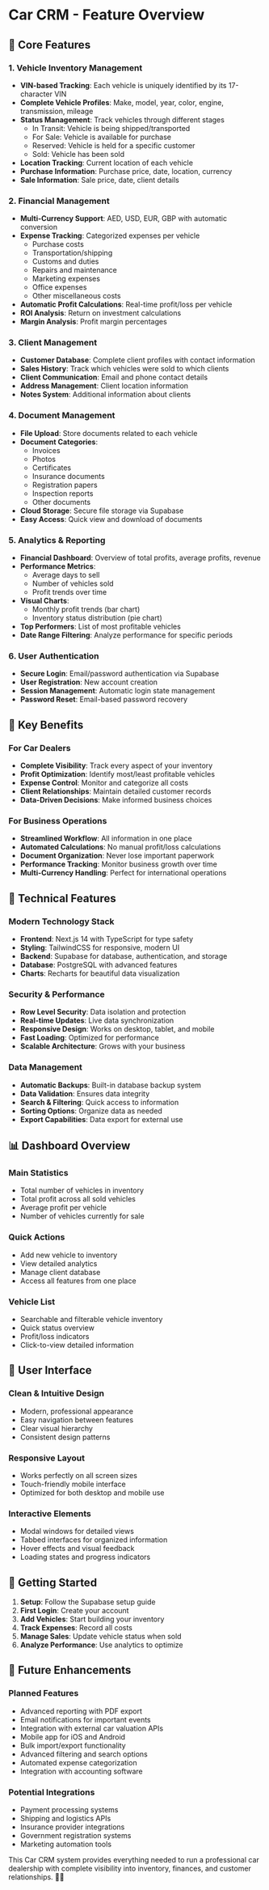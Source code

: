 # Car CRM - Feature Overview

## 🚗 Core Features

### 1. Vehicle Inventory Management
- **VIN-based Tracking**: Each vehicle is uniquely identified by its 17-character VIN
- **Complete Vehicle Profiles**: Make, model, year, color, engine, transmission, mileage
- **Status Management**: Track vehicles through different stages
  - In Transit: Vehicle is being shipped/transported
  - For Sale: Vehicle is available for purchase
  - Reserved: Vehicle is held for a specific customer
  - Sold: Vehicle has been sold
- **Location Tracking**: Current location of each vehicle
- **Purchase Information**: Purchase price, date, location, currency
- **Sale Information**: Sale price, date, client details

### 2. Financial Management
- **Multi-Currency Support**: AED, USD, EUR, GBP with automatic conversion
- **Expense Tracking**: Categorized expenses per vehicle
  - Purchase costs
  - Transportation/shipping
  - Customs and duties
  - Repairs and maintenance
  - Marketing expenses
  - Office expenses
  - Other miscellaneous costs
- **Automatic Profit Calculations**: Real-time profit/loss per vehicle
- **ROI Analysis**: Return on investment calculations
- **Margin Analysis**: Profit margin percentages

### 3. Client Management
- **Customer Database**: Complete client profiles with contact information
- **Sales History**: Track which vehicles were sold to which clients
- **Client Communication**: Email and phone contact details
- **Address Management**: Client location information
- **Notes System**: Additional information about clients

### 4. Document Management
- **File Upload**: Store documents related to each vehicle
- **Document Categories**: 
  - Invoices
  - Photos
  - Certificates
  - Insurance documents
  - Registration papers
  - Inspection reports
  - Other documents
- **Cloud Storage**: Secure file storage via Supabase
- **Easy Access**: Quick view and download of documents

### 5. Analytics & Reporting
- **Financial Dashboard**: Overview of total profits, average profits, revenue
- **Performance Metrics**: 
  - Average days to sell
  - Number of vehicles sold
  - Profit trends over time
- **Visual Charts**: 
  - Monthly profit trends (bar chart)
  - Inventory status distribution (pie chart)
- **Top Performers**: List of most profitable vehicles
- **Date Range Filtering**: Analyze performance for specific periods

### 6. User Authentication
- **Secure Login**: Email/password authentication via Supabase
- **User Registration**: New account creation
- **Session Management**: Automatic login state management
- **Password Reset**: Email-based password recovery

## 🎯 Key Benefits

### For Car Dealers
- **Complete Visibility**: Track every aspect of your inventory
- **Profit Optimization**: Identify most/least profitable vehicles
- **Expense Control**: Monitor and categorize all costs
- **Client Relationships**: Maintain detailed customer records
- **Data-Driven Decisions**: Make informed business choices

### For Business Operations
- **Streamlined Workflow**: All information in one place
- **Automated Calculations**: No manual profit/loss calculations
- **Document Organization**: Never lose important paperwork
- **Performance Tracking**: Monitor business growth over time
- **Multi-Currency Handling**: Perfect for international operations

## 🔧 Technical Features

### Modern Technology Stack
- **Frontend**: Next.js 14 with TypeScript for type safety
- **Styling**: TailwindCSS for responsive, modern UI
- **Backend**: Supabase for database, authentication, and storage
- **Database**: PostgreSQL with advanced features
- **Charts**: Recharts for beautiful data visualization

### Security & Performance
- **Row Level Security**: Data isolation and protection
- **Real-time Updates**: Live data synchronization
- **Responsive Design**: Works on desktop, tablet, and mobile
- **Fast Loading**: Optimized for performance
- **Scalable Architecture**: Grows with your business

### Data Management
- **Automatic Backups**: Built-in database backup system
- **Data Validation**: Ensures data integrity
- **Search & Filtering**: Quick access to information
- **Sorting Options**: Organize data as needed
- **Export Capabilities**: Data export for external use

## 📊 Dashboard Overview

### Main Statistics
- Total number of vehicles in inventory
- Total profit across all sold vehicles
- Average profit per vehicle
- Number of vehicles currently for sale

### Quick Actions
- Add new vehicle to inventory
- View detailed analytics
- Manage client database
- Access all features from one place

### Vehicle List
- Searchable and filterable vehicle inventory
- Quick status overview
- Profit/loss indicators
- Click-to-view detailed information

## 🎨 User Interface

### Clean & Intuitive Design
- Modern, professional appearance
- Easy navigation between features
- Clear visual hierarchy
- Consistent design patterns

### Responsive Layout
- Works perfectly on all screen sizes
- Touch-friendly mobile interface
- Optimized for both desktop and mobile use

### Interactive Elements
- Modal windows for detailed views
- Tabbed interfaces for organized information
- Hover effects and visual feedback
- Loading states and progress indicators

## 🚀 Getting Started

1. **Setup**: Follow the Supabase setup guide
2. **First Login**: Create your account
3. **Add Vehicles**: Start building your inventory
4. **Track Expenses**: Record all costs
5. **Manage Sales**: Update vehicle status when sold
6. **Analyze Performance**: Use analytics to optimize

## 🔮 Future Enhancements

### Planned Features
- Advanced reporting with PDF export
- Email notifications for important events
- Integration with external car valuation APIs
- Mobile app for iOS and Android
- Bulk import/export functionality
- Advanced filtering and search options
- Automated expense categorization
- Integration with accounting software

### Potential Integrations
- Payment processing systems
- Shipping and logistics APIs
- Insurance provider integrations
- Government registration systems
- Marketing automation tools

This Car CRM system provides everything needed to run a professional car dealership with complete visibility into inventory, finances, and customer relationships. 🚗✨
